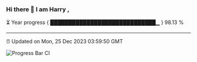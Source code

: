 ### Hi there 👋 I am Harry , 

⏳ Year progress { █████████████████████████████▁ } 98.13 %

---

⏰ Updated on Mon, 25 Dec 2023 03:59:50 GMT

![Progress Bar CI](https://github.com/duykhang68/duykhang68/workflows/Progress%20Bar%20CI/badge.svg)
